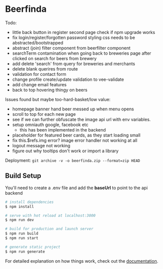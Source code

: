 # Beerfinda

Todo:

- little back button in register second page
  check if npm upgrade works
- fix login/register/forgotten password styling css needs to be abstracted/bootstrapped
- abstract (join) filter component from beerfilter component
- searchTerm contamination when going back to breweries page after clicked on search for beers from brewery
- add delete 'search' from query for breweries and merchants
- delete blank querires from route
- validation for contact form
- change profile create/update validation to vee-validate
- add change email features
- back to top hovering thingy on beers

Issues found but maybe too-hard-basket/low value:

- homepage banner hand beer messed up when menu opens
- scroll to top for each new page
- see if we can further obfuscate the image api url with env variables.
- setup omniauth google, facebook etc
  - this has been implemented in the backend
- placeholder for featured beer cards, as they start loading small
- fix this.$refs.img error? image error handler not working at all
- logout message not working
- figure out why tooltips don't work or import a library

Deployment:
`git archive -v -o beerfinda.zip --format=zip HEAD`

## Build Setup

You'll need to create a .env file and add the **baseUrl** to point to the api backend

```bash
# install dependencies
$ npm install

# serve with hot reload at localhost:3000
$ npm run dev

# build for production and launch server
$ npm run build
$ npm run start

# generate static project
$ npm run generate
```

For detailed explanation on how things work, check out the [documentation](https://nuxtjs.org).

